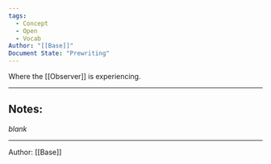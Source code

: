 ```yaml
---
tags:
  - Concept
  - Open
  - Vocab
Author: "[[Base]]"
Document State: "Prewriting"
---
```

Where the [[Observer]] is experiencing.
- - -
## Notes:
_blank_
- - - 
Author: [[Base]]